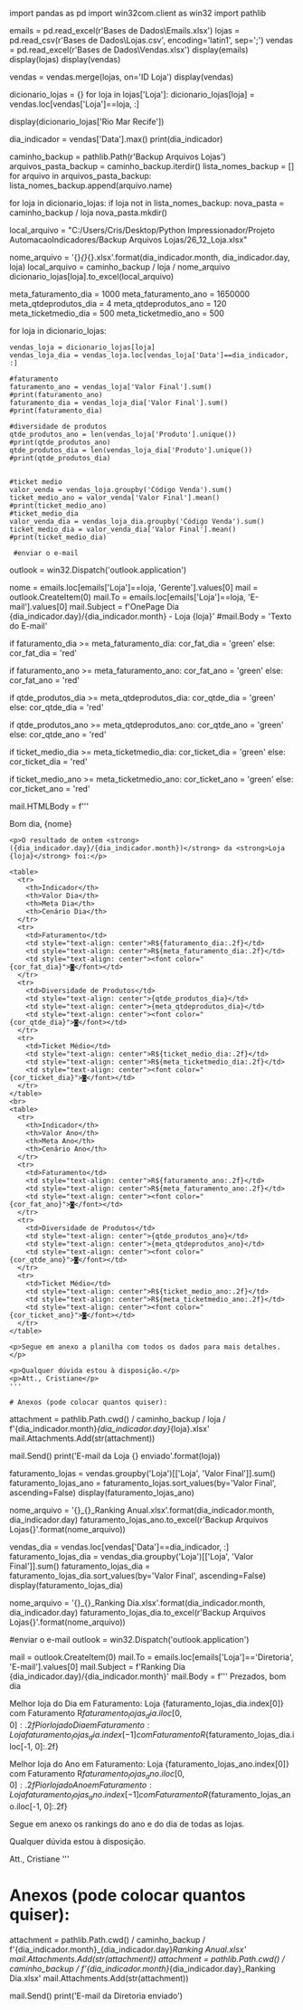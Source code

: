 import pandas as pd
import win32com.client as win32
import pathlib

emails = pd.read_excel(r'Bases de Dados\Emails.xlsx')
lojas = pd.read_csv(r'Bases de Dados\Lojas.csv', encoding='latin1', sep=';')
vendas = pd.read_excel(r'Bases de Dados\Vendas.xlsx')
display(emails)
display(lojas)
display(vendas)

vendas = vendas.merge(lojas, on='ID Loja')
display(vendas)

dicionario_lojas = {}
for loja in lojas['Loja']:
    dicionario_lojas[loja] = vendas.loc[vendas['Loja']==loja, :]

display(dicionario_lojas['Rio Mar Recife'])


dia_indicador = vendas['Data'].max()
print(dia_indicador)

caminho_backup = pathlib.Path(r'Backup Arquivos Lojas')
arquivos_pasta_backup = caminho_backup.iterdir()
lista_nomes_backup = []
for arquivo in arquivos_pasta_backup:
    lista_nomes_backup.append(arquivo.name)


for loja in dicionario_lojas:
    if loja not in lista_nomes_backup:
        nova_pasta = caminho_backup / loja
        nova_pasta.mkdir()
    
local_arquivo = "C:/Users/Cris/Desktop/Python Impressionador/Projeto AutomacaoIndicadores/Backup Arquivos Lojas/26_12_Loja.xlsx"
    
nome_arquivo = '{}_{}_{}.xlsx'.format(dia_indicador.month, dia_indicador.day, loja)
local_arquivo = caminho_backup / loja / nome_arquivo
dicionario_lojas[loja].to_excel(local_arquivo)
    
    
meta_faturamento_dia = 1000
meta_faturamento_ano = 1650000
meta_qtdeprodutos_dia = 4
meta_qtdeprodutos_ano = 120
meta_ticketmedio_dia = 500
meta_ticketmedio_ano = 500

for loja in dicionario_lojas:

    vendas_loja = dicionario_lojas[loja]
    vendas_loja_dia = vendas_loja.loc[vendas_loja['Data']==dia_indicador, :]

    #faturamento
    faturamento_ano = vendas_loja['Valor Final'].sum()
    #print(faturamento_ano)
    faturamento_dia = vendas_loja_dia['Valor Final'].sum()
    #print(faturamento_dia)

    #diversidade de produtos
    qtde_produtos_ano = len(vendas_loja['Produto'].unique())
    #print(qtde_produtos_ano)
    qtde_produtos_dia = len(vendas_loja_dia['Produto'].unique())
    #print(qtde_produtos_dia)


    #ticket medio
    valor_venda = vendas_loja.groupby('Código Venda').sum()
    ticket_medio_ano = valor_venda['Valor Final'].mean()
    #print(ticket_medio_ano)
    #ticket_medio_dia
    valor_venda_dia = vendas_loja_dia.groupby('Código Venda').sum()
    ticket_medio_dia = valor_venda_dia['Valor Final'].mean()
    #print(ticket_medio_dia)
    
     #enviar o e-mail
outlook = win32.Dispatch('outlook.application')

nome = emails.loc[emails['Loja']==loja, 'Gerente'].values[0]
mail = outlook.CreateItem(0)
mail.To = emails.loc[emails['Loja']==loja, 'E-mail'].values[0]
mail.Subject = f'OnePage Dia {dia_indicador.day}/{dia_indicador.month} - Loja {loja}'
#mail.Body = 'Texto do E-mail'
    
if faturamento_dia >= meta_faturamento_dia:
    cor_fat_dia = 'green'
else:
    cor_fat_dia = 'red'
    
if faturamento_ano >= meta_faturamento_ano:
    cor_fat_ano = 'green'
else:
    cor_fat_ano = 'red'
    
if qtde_produtos_dia >= meta_qtdeprodutos_dia:
    cor_qtde_dia = 'green'
else:
    cor_qtde_dia = 'red'
    
if qtde_produtos_ano >= meta_qtdeprodutos_ano:
    cor_qtde_ano = 'green'
else:
    cor_qtde_ano = 'red'
    
if ticket_medio_dia >= meta_ticketmedio_dia:
    cor_ticket_dia = 'green'
else:
    cor_ticket_dia = 'red'
    
if ticket_medio_ano >= meta_ticketmedio_ano:
    cor_ticket_ano = 'green'
else:
    cor_ticket_ano = 'red'
    

mail.HTMLBody = f'''
    <p>Bom dia, {nome}</p>

    <p>O resultado de ontem <strong>({dia_indicador.day}/{dia_indicador.month})</strong> da <strong>Loja {loja}</strong> foi:</p>

    <table>
      <tr>
        <th>Indicador</th>
        <th>Valor Dia</th>
        <th>Meta Dia</th>
        <th>Cenário Dia</th>
      </tr>
      <tr>
        <td>Faturamento</td>
        <td style="text-align: center">R${faturamento_dia:.2f}</td>
        <td style="text-align: center">R${meta_faturamento_dia:.2f}</td>
        <td style="text-align: center"><font color="{cor_fat_dia}">◙</font></td>
      </tr>
      <tr>
        <td>Diversidade de Produtos</td>
        <td style="text-align: center">{qtde_produtos_dia}</td>
        <td style="text-align: center">{meta_qtdeprodutos_dia}</td>
        <td style="text-align: center"><font color="{cor_qtde_dia}">◙</font></td>
      </tr>
      <tr>
        <td>Ticket Médio</td>
        <td style="text-align: center">R${ticket_medio_dia:.2f}</td>
        <td style="text-align: center">R${meta_ticketmedio_dia:.2f}</td>
        <td style="text-align: center"><font color="{cor_ticket_dia}">◙</font></td>
      </tr>
    </table>
    <br>
    <table>
      <tr>
        <th>Indicador</th>
        <th>Valor Ano</th>
        <th>Meta Ano</th>
        <th>Cenário Ano</th>
      </tr>
      <tr>
        <td>Faturamento</td>
        <td style="text-align: center">R${faturamento_ano:.2f}</td>
        <td style="text-align: center">R${meta_faturamento_ano:.2f}</td>
        <td style="text-align: center"><font color="{cor_fat_ano}">◙</font></td>
      </tr>
      <tr>
        <td>Diversidade de Produtos</td>
        <td style="text-align: center">{qtde_produtos_ano}</td>
        <td style="text-align: center">{meta_qtdeprodutos_ano}</td>
        <td style="text-align: center"><font color="{cor_qtde_ano}">◙</font></td>
      </tr>
      <tr>
        <td>Ticket Médio</td>
        <td style="text-align: center">R${ticket_medio_ano:.2f}</td>
        <td style="text-align: center">R${meta_ticketmedio_ano:.2f}</td>
        <td style="text-align: center"><font color="{cor_ticket_ano}">◙</font></td>
      </tr>
    </table>

    <p>Segue em anexo a planilha com todos os dados para mais detalhes.</p>

    <p>Qualquer dúvida estou à disposição.</p>
    <p>Att., Cristiane</p>
    '''

    # Anexos (pode colocar quantos quiser):
attachment  = pathlib.Path.cwd() / caminho_backup / loja / f'{dia_indicador.month}_{dia_indicador.day}_{loja}.xlsx'
mail.Attachments.Add(str(attachment))

mail.Send()
print('E-mail da Loja {} enviado'.format(loja))

faturamento_lojas = vendas.groupby('Loja')[['Loja', 'Valor Final']].sum()
faturamento_lojas_ano = faturamento_lojas.sort_values(by='Valor Final', ascending=False)
display(faturamento_lojas_ano)

nome_arquivo = '{}_{}_Ranking Anual.xlsx'.format(dia_indicador.month, dia_indicador.day)
faturamento_lojas_ano.to_excel(r'Backup Arquivos Lojas\{}'.format(nome_arquivo))


vendas_dia = vendas.loc[vendas['Data']==dia_indicador, :]
faturamento_lojas_dia = vendas_dia.groupby('Loja')[['Loja', 'Valor Final']].sum()
faturamento_lojas_dia = faturamento_lojas_dia.sort_values(by='Valor Final', ascending=False)
display(faturamento_lojas_dia)

nome_arquivo = '{}_{}_Ranking Dia.xlsx'.format(dia_indicador.month, dia_indicador.day)
faturamento_lojas_dia.to_excel(r'Backup Arquivos Lojas\{}'.format(nome_arquivo))


#enviar o e-mail
outlook = win32.Dispatch('outlook.application')

mail = outlook.CreateItem(0)
mail.To = emails.loc[emails['Loja']=='Diretoria', 'E-mail'].values[0]
mail.Subject = f'Ranking Dia {dia_indicador.day}/{dia_indicador.month}'
mail.Body = f'''
Prezados, bom dia

Melhor loja do Dia em Faturamento: Loja {faturamento_lojas_dia.index[0]} com Faturamento R${faturamento_lojas_dia.iloc[0, 0]:.2f}
Pior loja do Dia em Faturamento: Loja {faturamento_lojas_dia.index[-1]} com Faturamento R${faturamento_lojas_dia.iloc[-1, 0]:.2f}

Melhor loja do Ano em Faturamento: Loja {faturamento_lojas_ano.index[0]} com Faturamento R${faturamento_lojas_ano.iloc[0, 0]:.2f}
Pior loja do Ano em Faturamento: Loja {faturamento_lojas_ano.index[-1]} com Faturamento R${faturamento_lojas_ano.iloc[-1, 0]:.2f}

Segue em anexo os rankings do ano e do dia de todas as lojas.

Qualquer dúvida estou à disposição.

Att.,
Cristiane
'''

# Anexos (pode colocar quantos quiser):
attachment  = pathlib.Path.cwd() / caminho_backup / f'{dia_indicador.month}_{dia_indicador.day}_Ranking Anual.xlsx'
mail.Attachments.Add(str(attachment))
attachment  = pathlib.Path.cwd() / caminho_backup / f'{dia_indicador.month}_{dia_indicador.day}_Ranking Dia.xlsx'
mail.Attachments.Add(str(attachment))


mail.Send()
print('E-mail da Diretoria enviado')
